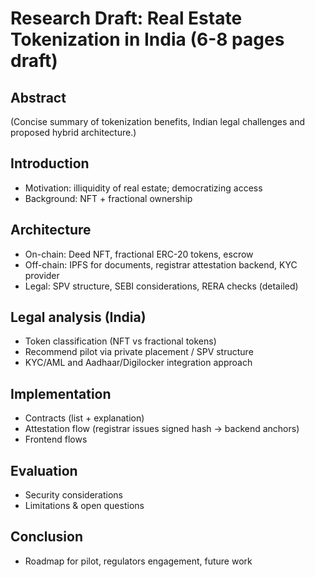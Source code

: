 # Research Draft: Real Estate Tokenization in India (6-8 pages draft)

## Abstract
(Concise summary of tokenization benefits, Indian legal challenges and proposed hybrid architecture.)

## Introduction
- Motivation: illiquidity of real estate; democratizing access
- Background: NFT + fractional ownership

## Architecture
- On-chain: Deed NFT, fractional ERC-20 tokens, escrow
- Off-chain: IPFS for documents, registrar attestation backend, KYC provider
- Legal: SPV structure, SEBI considerations, RERA checks (detailed)

## Legal analysis (India)
- Token classification (NFT vs fractional tokens)
- Recommend pilot via private placement / SPV structure
- KYC/AML and Aadhaar/Digilocker integration approach

## Implementation
- Contracts (list + explanation)
- Attestation flow (registrar issues signed hash -> backend anchors)
- Frontend flows

## Evaluation
- Security considerations
- Limitations & open questions

## Conclusion
- Roadmap for pilot, regulators engagement, future work
